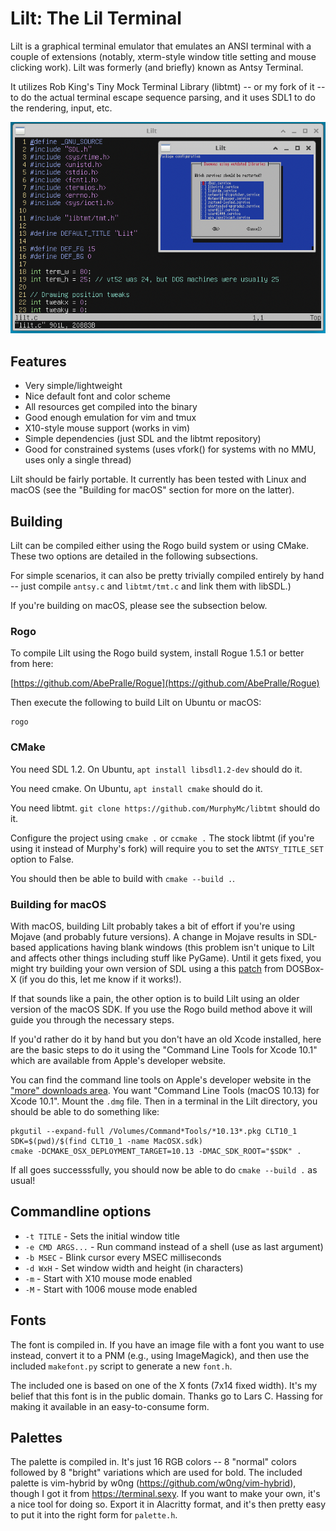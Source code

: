 # Lilt: The Lil Terminal

Lilt is a graphical terminal emulator that emulates an ANSI terminal with
a couple of extensions (notably, xterm-style window title setting and mouse
clicking work).  Lilt was formerly (and briefly) known as Antsy Terminal.

It utilizes Rob King's Tiny Mock Terminal Library (libtmt) -- or my fork of
it -- to do the actual terminal escape sequence parsing, and it uses SDL1
to do the rendering, input, etc.

![Lilt screenshot](screenshot.png)

## Features

* Very simple/lightweight
* Nice default font and color scheme
* All resources get compiled into the binary
* Good enough emulation for vim and tmux
* X10-style mouse support (works in vim)
* Simple dependencies (just SDL and the libtmt repository)
* Good for constrained systems (uses vfork() for systems with no MMU, uses
  only a single thread)

Lilt should be fairly portable.  It currently has been tested with Linux
and macOS (see the "Building for macOS" section for more on the latter).

## Building

Lilt can be compiled either using the Rogo build system or using CMake.
These two options are detailed in the following subsections.

For simple scenarios, it can also be pretty trivially compiled entirely
by hand -- just compile `antsy.c` and `libtmt/tmt.c` and link them with
libSDL.)

If you're building on macOS, please see the subsection below.

### Rogo

To compile Lilt using the Rogo build system, install Rogue 1.5.1 or better
from here:

[https://github.com/AbePralle/Rogue](https://github.com/AbePralle/Rogue)

Then execute the following to build Lilt on Ubuntu or macOS:

    rogo

### CMake

You need SDL 1.2.  On Ubuntu, `apt install libsdl1.2-dev` should do it.

You need cmake.  On Ubuntu, `apt install cmake` should do it.

You need libtmt.  `git clone https://github.com/MurphyMc/libtmt` should
do it.

Configure the project using `cmake .` or `ccmake .`  The stock libtmt
(if you're using it instead of Murphy's fork) will require you to set
the `ANTSY_TITLE_SET` option to False.

You should then be able to build with `cmake --build .`.

### Building for macOS

With macOS, building Lilt probably takes a bit of effort if you're
using Mojave (and probably future versions).  A change in Mojave results
in SDL-based applications having blank windows (this problem isn't unique
to Lilt and affects other things including stuff like PyGame).  Until
it gets fixed, you might try building your own version of SDL using a this
[patch](https://github.com/joncampbell123/dosbox-x/commit/fdf6061c)
from DOSBox-X (if you do this, let me know if it works!).

If that sounds like a pain, the other option is to build Lilt using an
older version of the macOS SDK.  If you use the Rogo build method above
it will guide you through the necessary steps.

If you'd rather do it by hand but you don't have an old Xcode installed,
here are the basic steps to do it using the "Command Line Tools for
Xcode 10.1" which are available from Apple's developer website.

You can find the command line tools on Apple's developer website in the
["more" downloads area](https://developer.apple.com/download/more/).  You
want "Command Line Tools (macOS 10.13) for Xcode 10.1".  Mount the `.dmg`
file.  Then in a terminal in the Lilt directory, you should be able to do
something like:
```
pkgutil --expand-full /Volumes/Command*Tools/*10.13*.pkg CLT10_1
SDK=$(pwd)/$(find CLT10_1 -name MacOSX.sdk)
cmake -DCMAKE_OSX_DEPLOYMENT_TARGET=10.13 -DMAC_SDK_ROOT="$SDK" .
```

If all goes successsfully, you should now be able to do `cmake --build .`
as usual!

## Commandline options

* `-t TITLE` - Sets the initial window title
* `-e CMD ARGS...` - Run command instead of a shell (use as last argument)
* `-b MSEC` - Blink cursor every MSEC milliseconds
* `-d WxH` - Set window width and height (in characters)
* `-m` - Start with X10 mouse mode enabled
* `-M` - Start with 1006 mouse mode enabled

## Fonts

The font is compiled in.  If you have an image file with a font you want
to use instead, convert it to a PNM (e.g., using ImageMagick), and then
use the included `makefont.py` script to generate a new `font.h`.

The included one is based on one of the X fonts (7x14 fixed width).  It's
my belief that this font is in the public domain.  Thanks go to Lars C.
Hassing for making it available in an easy-to-consume form.

## Palettes

The palette is compiled in.  It's just 16 RGB colors -- 8 "normal" colors
followed by 8 "bright" variations which are used for bold.  The included
palette is vim-hybrid by w0ng (https://github.com/w0ng/vim-hybrid), though
I got it from https://terminal.sexy.  If you want to make your own, it's
a nice tool for doing so.  Export it in Alacritty format, and it's then
pretty easy to put it into the right form for `palette.h`.
